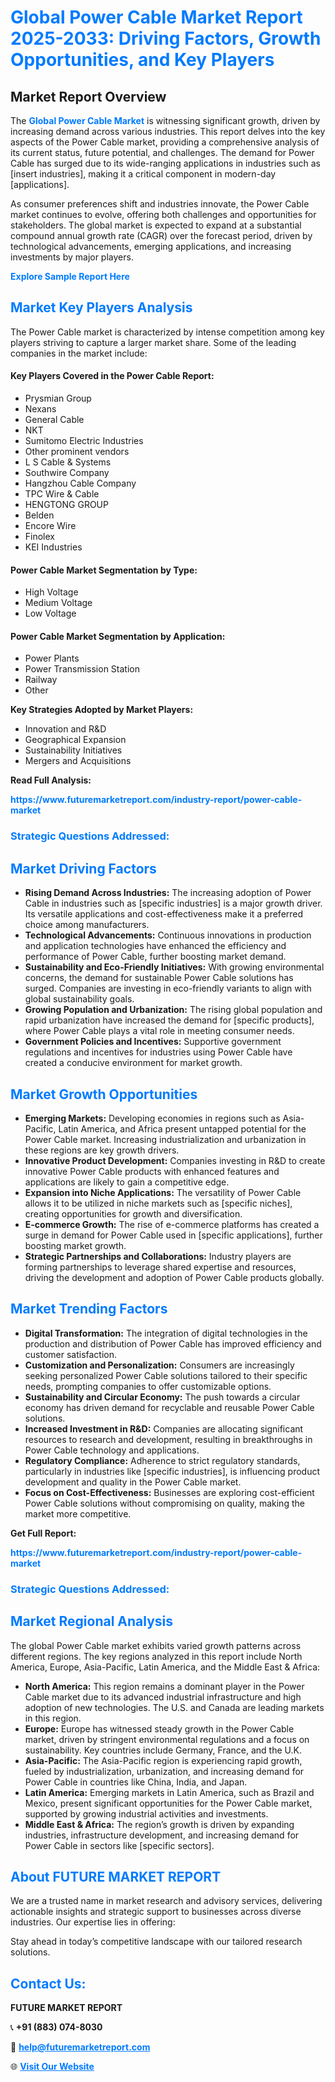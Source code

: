 <h1 style="color: #007BFF;">Global Power Cable Market Report 2025-2033: Driving Factors, Growth Opportunities, and Key Players</h1>

<section id="overview">
<h2>Market Report Overview</h2>
<p>The <a href="https://www.futuremarketreport.com/industry-report/power-cable-market" style="color: #007BFF; text-decoration: none;"><strong>Global Power Cable Market</strong></a> is witnessing significant growth, driven by increasing demand across various industries. This report delves into the key aspects of the Power Cable market, providing a comprehensive analysis of its current status, future potential, and challenges. The demand for Power Cable has surged due to its wide-ranging applications in industries such as [insert industries], making it a critical component in modern-day [applications].</p>
<p>As consumer preferences shift and industries innovate, the Power Cable market continues to evolve, offering both challenges and opportunities for stakeholders. The global market is expected to expand at a substantial compound annual growth rate (CAGR) over the forecast period, driven by technological advancements, emerging applications, and increasing investments by major players.</p>
</section>

<section id="overview">
<p><a href="https://www.futuremarketreport.com/request-sample/reportId=51088" style="color: #007BFF; text-decoration: none;"><strong>Explore Sample Report Here</strong></a></p>
</section>

<section id="key-players">
<h2 style="color: #007BFF;">Market Key Players Analysis</h2>
<p>The Power Cable market is characterized by intense competition among key players striving to capture a larger market share. Some of the leading companies in the market include:</p>
<h4>Key Players Covered in the Power Cable Report:</h4>
<ul><li>Prysmian Group</li><li>Nexans</li><li>General Cable</li><li>NKT</li><li>Sumitomo Electric Industries</li><li>Other prominent vendors</li><li>L S Cable &amp; Systems</li><li>Southwire Company</li><li>Hangzhou Cable Company</li><li>TPC Wire &amp; Cable</li><li>HENGTONG GROUP</li><li>Belden</li><li>Encore Wire</li><li>Finolex</li><li>KEI Industries</li></ul>
<h4>Power Cable Market Segmentation by Type:</h4>
<ul><li>High Voltage</li><li>Medium Voltage</li><li>Low Voltage</li></ul>

<h4>Power Cable Market Segmentation by Application:</h4>
<ul><li>Power Plants</li><li>Power Transmission Station</li><li>Railway</li><li>Other</li></ul>
<p><strong>Key Strategies Adopted by Market Players:</strong></p>
<ul>
<li>Innovation and R&D</li>
<li>Geographical Expansion</li>
<li>Sustainability Initiatives</li>
<li>Mergers and Acquisitions</li>
</ul>
</section>

<section>
<p><strong>Read Full Analysis: </strong></p><a href="https://www.futuremarketreport.com/industry-report/power-cable-market" style="color: #007BFF; text-decoration: none;"><strong>https://www.futuremarketreport.com/industry-report/power-cable-market</strong></a>
<h3 style="color: #007BFF;">Strategic Questions Addressed:</h3>
</section>

<section id="driving-factors">
<h2 style="color: #007BFF;">Market Driving Factors</h2>
<ul>
<li><strong>Rising Demand Across Industries:</strong> The increasing adoption of Power Cable in industries such as [specific industries] is a major growth driver. Its versatile applications and cost-effectiveness make it a preferred choice among manufacturers.</li>
<li><strong>Technological Advancements:</strong> Continuous innovations in production and application technologies have enhanced the efficiency and performance of Power Cable, further boosting market demand.</li>
<li><strong>Sustainability and Eco-Friendly Initiatives:</strong> With growing environmental concerns, the demand for sustainable Power Cable solutions has surged. Companies are investing in eco-friendly variants to align with global sustainability goals.</li>
<li><strong>Growing Population and Urbanization:</strong> The rising global population and rapid urbanization have increased the demand for [specific products], where Power Cable plays a vital role in meeting consumer needs.</li>
<li><strong>Government Policies and Incentives:</strong> Supportive government regulations and incentives for industries using Power Cable have created a conducive environment for market growth.</li>
</ul>
</section>

<section id="growth-opportunities">
<h2 style="color: #007BFF;">Market Growth Opportunities</h2>
<ul>
<li><strong>Emerging Markets:</strong> Developing economies in regions such as Asia-Pacific, Latin America, and Africa present untapped potential for the Power Cable market. Increasing industrialization and urbanization in these regions are key growth drivers.</li>
<li><strong>Innovative Product Development:</strong> Companies investing in R&D to create innovative Power Cable products with enhanced features and applications are likely to gain a competitive edge.</li>
<li><strong>Expansion into Niche Applications:</strong> The versatility of Power Cable allows it to be utilized in niche markets such as [specific niches], creating opportunities for growth and diversification.</li>
<li><strong>E-commerce Growth:</strong> The rise of e-commerce platforms has created a surge in demand for Power Cable used in [specific applications], further boosting market growth.</li>
<li><strong>Strategic Partnerships and Collaborations:</strong> Industry players are forming partnerships to leverage shared expertise and resources, driving the development and adoption of Power Cable products globally.</li>
</ul>
</section>

<section id="trending-factors">
<h2 style="color: #007BFF;">Market Trending Factors</h2>
<ul>
<li><strong>Digital Transformation:</strong> The integration of digital technologies in the production and distribution of Power Cable has improved efficiency and customer satisfaction.</li>
<li><strong>Customization and Personalization:</strong> Consumers are increasingly seeking personalized Power Cable solutions tailored to their specific needs, prompting companies to offer customizable options.</li>
<li><strong>Sustainability and Circular Economy:</strong> The push towards a circular economy has driven demand for recyclable and reusable Power Cable solutions.</li>
<li><strong>Increased Investment in R&D:</strong> Companies are allocating significant resources to research and development, resulting in breakthroughs in Power Cable technology and applications.</li>
<li><strong>Regulatory Compliance:</strong> Adherence to strict regulatory standards, particularly in industries like [specific industries], is influencing product development and quality in the Power Cable market.</li>
<li><strong>Focus on Cost-Effectiveness:</strong> Businesses are exploring cost-efficient Power Cable solutions without compromising on quality, making the market more competitive.</li>
</ul>
</section>

<section>
<p><strong>Get Full Report: </strong></p><a href="https://www.futuremarketreport.com/industry-report/power-cable-market" style="color: #007BFF; text-decoration: none;"><strong>https://www.futuremarketreport.com/industry-report/power-cable-market</strong></a>
<h3 style="color: #007BFF;">Strategic Questions Addressed:</h3>
</section>


<section id="regional-analysis">
<h2 style="color: #007BFF;">Market Regional Analysis</h2>
<p>The global Power Cable market exhibits varied growth patterns across different regions. The key regions analyzed in this report include North America, Europe, Asia-Pacific, Latin America, and the Middle East & Africa:</p>
<ul>
<li><strong>North America:</strong> This region remains a dominant player in the Power Cable market due to its advanced industrial infrastructure and high adoption of new technologies. The U.S. and Canada are leading markets in this region.</li>
<li><strong>Europe:</strong> Europe has witnessed steady growth in the Power Cable market, driven by stringent environmental regulations and a focus on sustainability. Key countries include Germany, France, and the U.K.</li>
<li><strong>Asia-Pacific:</strong> The Asia-Pacific region is experiencing rapid growth, fueled by industrialization, urbanization, and increasing demand for Power Cable in countries like China, India, and Japan.</li>
<li><strong>Latin America:</strong> Emerging markets in Latin America, such as Brazil and Mexico, present significant opportunities for the Power Cable market, supported by growing industrial activities and investments.</li>
<li><strong>Middle East & Africa:</strong> The region’s growth is driven by expanding industries, infrastructure development, and increasing demand for Power Cable in sectors like [specific sectors].</li>
</ul>
</section>

<footer>
<h2 style="color: #007BFF;">About FUTURE MARKET REPORT</h2>
<p>We are a trusted name in market research and advisory services, delivering actionable insights and strategic support to businesses across diverse industries. Our expertise lies in offering:</p>

<p>Stay ahead in today’s competitive landscape with our tailored research solutions.</p>

<h2 style="color: #007BFF;">Contact Us:</h2>
<p><strong>FUTURE MARKET REPORT</strong></p>
<p>📞 <strong>+91 (883) 074-8030</strong></p>
<p>📧 <strong><a href="mailto:help@futuremarketreport.com" style="color: #007BFF;">help@futuremarketreport.com</a></strong></p>
<p>🌐 <strong><a href="https://www.futuremarketreport.com/" style="color: #007BFF;">Visit Our Website</a></strong></p>
</footer>